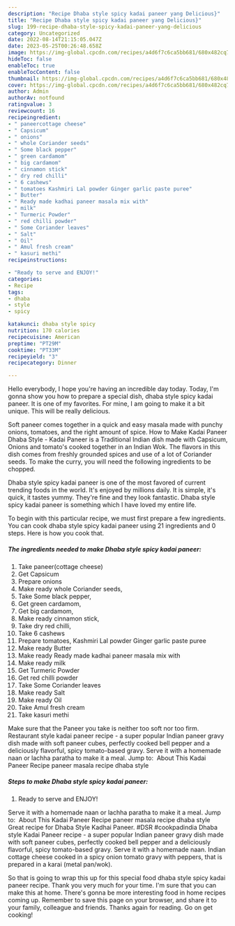 ```yaml
---
description: "Recipe Dhaba style spicy kadai paneer yang Delicious}"
title: "Recipe Dhaba style spicy kadai paneer yang Delicious}"
slug: 199-recipe-dhaba-style-spicy-kadai-paneer-yang-delicious
category: Uncategorized
date: 2022-08-14T21:15:05.047Z
date: 2023-05-25T00:26:48.658Z
image: https://img-global.cpcdn.com/recipes/a4d6f7c6ca5bb681/680x482cq70/dhaba-style-spicy-kadai-paneer-recipe-main-photo.jpg
hideToc: false
enableToc: true
enableTocContent: false
thumbnail: https://img-global.cpcdn.com/recipes/a4d6f7c6ca5bb681/680x482cq70/dhaba-style-spicy-kadai-paneer-recipe-main-photo.jpg
cover: https://img-global.cpcdn.com/recipes/a4d6f7c6ca5bb681/680x482cq70/dhaba-style-spicy-kadai-paneer-recipe-main-photo.jpg
author: Admin
authorAv: notfound
ratingvalue: 3
reviewcount: 16
recipeingredient:
- " paneercottage cheese"
- " Capsicum"
- " onions"
- " whole Coriander seeds"
- " Some black pepper"
- " green cardamom"
- " big cardamom"
- " cinnamon stick"
- " dry red chilli"
- " 6 cashews"
- " tomatoes Kashmiri Lal powder Ginger garlic paste puree"
- " Butter"
- " Ready made kadhai paneer masala mix with"
- " milk"
- " Turmeric Powder"
- " red chilli powder"
- " Some Coriander leaves"
- " Salt"
- " Oil"
- " Amul fresh cream"
- " kasuri methi"
recipeinstructions:

- "Ready to serve and ENJOY!"
categories:
- Recipe
tags:
- dhaba
- style
- spicy

katakunci: dhaba style spicy 
nutrition: 170 calories
recipecuisine: American
preptime: "PT29M"
cooktime: "PT33M"
recipeyield: "3"
recipecategory: Dinner

---
```



Hello everybody, I hope you're having an incredible day today. Today, I'm gonna show you how to prepare a special dish, dhaba style spicy kadai paneer. It is one of my favorites. For mine, I am going to make it a bit unique. This will be really delicious.

Soft paneer comes together in a quick and easy masala made with punchy onions, tomatoes, and the right amount of spice. How to Make Kadai Paneer Dhaba Style - Kadai Paneer is a Traditional Indian dish made with Capsicum, Onions and tomato&#39;s cooked together in an Indian Wok. The flavors in this dish comes from freshly grounded spices and use of a lot of Coriander seeds. To make the curry, you will need the following ingredients to be chopped.

Dhaba style spicy kadai paneer is one of the most favored of current trending foods in the world. It's enjoyed by millions daily. It is simple, it's quick, it tastes yummy. They're fine and they look fantastic. Dhaba style spicy kadai paneer is something which I have loved my entire life.


To begin with this particular recipe, we must first prepare a few ingredients. You can cook dhaba style spicy kadai paneer using 21 ingredients and 0 steps. Here is how you cook that.

<!--inarticleads1-->

##### The ingredients needed to make Dhaba style spicy kadai paneer:

1. Take  paneer(cottage cheese)
1. Get  Capsicum
1. Prepare  onions
1. Make ready  whole Coriander seeds,
1. Take  Some black pepper,
1. Get  green cardamom,
1. Get  big cardamom,
1. Make ready  cinnamon stick,
1. Take  dry red chilli,
1. Take  6 cashews
1. Prepare  tomatoes, Kashmiri Lal powder Ginger garlic paste puree
1. Make ready  Butter
1. Make ready  Ready made kadhai paneer masala mix with
1. Make ready  milk
1. Get  Turmeric Powder
1. Get  red chilli powder
1. Take  Some Coriander leaves
1. Make ready  Salt
1. Make ready  Oil
1. Take  Amul fresh cream
1. Take  kasuri methi


Make sure that the Paneer you take is neither too soft nor too firm. Restaurant style kadai paneer recipe - a super popular Indian paneer gravy dish made with soft paneer cubes, perfectly cooked bell pepper and a deliciously flavorful, spicy tomato-based gravy. Serve it with a homemade naan or lachha paratha to make it a meal. Jump to: ️ About This Kadai Paneer Recipe paneer masala recipe dhaba style 

<!--inarticleads2-->

##### Steps to make Dhaba style spicy kadai paneer:


1. Ready to serve and ENJOY!

Serve it with a homemade naan or lachha paratha to make it a meal. Jump to: ️ About This Kadai Paneer Recipe paneer masala recipe dhaba style Great recipe for Dhaba Style Kadhai Paneer. #DSR #cookpadindia Dhaba style Kadai Paneer recipe - a super popular Indian paneer gravy dish made with soft paneer cubes, perfectly cooked bell pepper and a deliciously flavorful, spicy tomato-based gravy. Serve it with a homemade naan. Indian cottage cheese cooked in a spicy onion tomato gravy with peppers, that is prepared in a karai (metal pan/wok). 

So that is going to wrap this up for this special food dhaba style spicy kadai paneer recipe. Thank you very much for your time. I'm sure that you can make this at home. There's gonna be more interesting food in home recipes coming up. Remember to save this page on your browser, and share it to your family, colleague and friends. Thanks again for reading. Go on get cooking!
